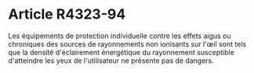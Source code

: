 # Article R4323-94

  
Les équipements de protection individuelle contre les effets aigus ou chroniques des sources de rayonnements non ionisants sur l'œil sont tels que la densité d'éclairement énergétique du rayonnement susceptible d'atteindre les yeux de l'utilisateur ne présente pas de dangers.